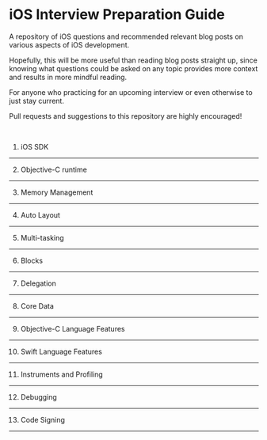 # iOS Interview Preparation Guide

A repository of iOS questions and recommended relevant blog posts on various aspects of iOS development.

Hopefully, this will be more useful than reading blog posts straight up, since knowing what questions could be asked on any topic provides more context and results in more mindful reading.

For anyone who practicing for an upcoming interview or even otherwise to just stay current.

Pull requests and suggestions to this repository are highly encouraged!

<br/>

1. iOS SDK
---

2. Objective-C runtime
---

3.  Memory Management
---

4.  Auto Layout
---

5.  Multi-tasking
---

6.  Blocks
---

7.  Delegation
---

8.  Core Data
---

9.  Objective-C Language Features
---

10.  Swift Language Features
---

11.  Instruments and Profiling
---

12.  Debugging
---

13.  Code Signing
---


